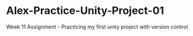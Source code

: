 # Alex-Practice-Unity-Project-01
Week 11 Assignment - Practicing my first unity project with version control
